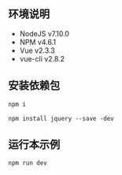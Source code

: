 ## 环境说明

- NodeJS v7.10.0
- NPM v4.6.1
- Vue v2.3.3 
- vue-cli v2.8.2


## 安装依赖包

``` bash
npm i

```

``` JQ
npm install jquery --save -dev

```


## 运行本示例

```
npm run dev
```
